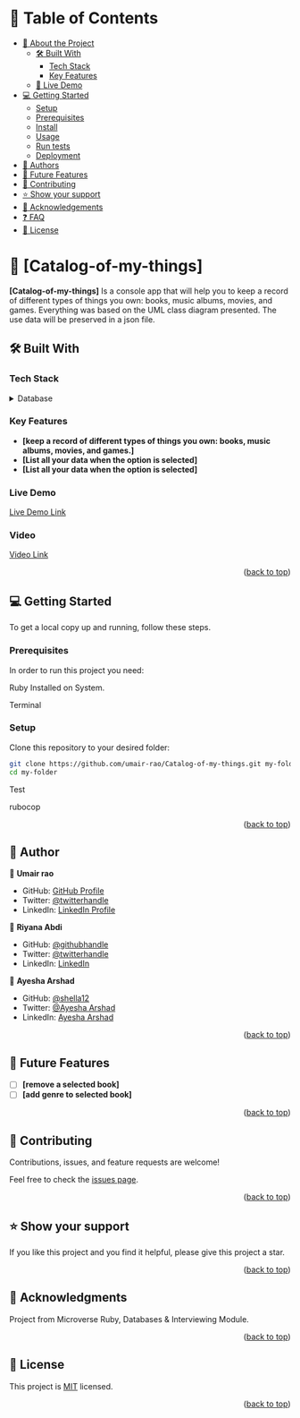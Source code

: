 # 📗 Table of Contents

- [📖 About the Project](#about-project)
  - [🛠 Built With](#built-with)
    - [Tech Stack](#tech-stack)
    - [Key Features](#key-features)
  - [🚀 Live Demo](#live-demo)
- [💻 Getting Started](#getting-started)
  - [Setup](#setup)
  - [Prerequisites](#prerequisites)
  - [Install](#install)
  - [Usage](#usage)
  - [Run tests](#run-tests)
  - [Deployment](#triangular_flag_on_post-deployment)
- [👥 Authors](#authors)
- [🔭 Future Features](#future-features)
- [🤝 Contributing](#contributing)
- [⭐️ Show your support](#support)
- [🙏 Acknowledgements](#acknowledgements)
- [❓ FAQ](#faq)
- [📝 License](#license)

# 📖 [Catalog-of-my-things] <a name="about-project"></a>

**[Catalog-of-my-things]**  Is a console app that will help you to keep a record of different types of things you own: books, music albums, movies, and games. Everything was based on the UML class diagram presented. The use data will be preserved in a json file.

## 🛠 Built With <a name="built-with"></a>

### Tech Stack <a name="tech-stack"></a>

<details>
  <summary>Database</summary>
  <ul>
    <li><a href="https://www.ruby-lang.org/en/">RUBY</a></li>
  </ul>

</details>

### Key Features <a name="key-features"></a>

- **[keep a record of different types of things you own: books, music albums, movies, and games.]**
- **[List all your data when the option is selected]**
- **[List all your data when the option is selected]**

### Live Demo <a name="live-demo"><a/>

[Live Demo Link]()

### Video <a name="video"><a/>

[Video Link]()

<p align="right">(<a href="#readme-top">back to top</a>)</p>

## 💻 Getting Started <a name="getting-started"></a>

To get a local copy up and running, follow these steps.

### Prerequisites

In order to run this project you need:

Ruby Installed on System.

Terminal

### Setup

Clone this repository to your desired folder:

```sh
git clone https://github.com/umair-rao/Catalog-of-my-things.git my-folder
cd my-folder

```

Test

rubocop

<p align="right">(<a href="#readme-top">back to top</a>)</p>

## 👥 Author <a name="authors"></a>


👤 **Umair rao**

- GitHub: [GitHub Profile](https://github.com/umair-rao)
- Twitter: [@twitterhandle](https://twitter.com/umair_ra0)
- LinkedIn: [LinkedIn Profile](https://www.linkedin.com/in/engr-umair-muqeem/)

👤 **Riyana Abdi**

- GitHub: [@githubhandle](https://github.com/ibtisam34)
- Twitter: [@twitterhandle](https://twitter.com/Queenjin2)
- LinkedIn: [LinkedIn](https://www.linkedin.com/in/falis-abdikani/)

👤 **Ayesha Arshad**

- GitHub: [@shella12](https://github.com/shella12)
- Twitter: [@Ayesha Arshad](https://twitter.com/AyeshaA03712974)
- LinkedIn: [Ayesha Arshad](https://www.linkedin.com/in/-ayesha-arshad/)


<p align="right">(<a href="#readme-top">back to top</a>)</p>

## 🔭 Future Features <a name="future-features"></a>

- [ ] **[remove a selected book]**
- [ ] **[add genre to selected book]**

<p align="right">(<a href="#readme-top">back to top</a>)</p>

## 🤝 Contributing <a name="contributing"></a>

Contributions, issues, and feature requests are welcome!

Feel free to check the [issues page](../../issues/).

<p align="right">(<a href="#readme-top">back to top</a>)</p>

## ⭐️ Show your support <a name="support"></a>

If you like this project and you find it helpful, please give this project a star.

<p align="right">(<a href="#readme-top">back to top</a>)</p>

## 🙏 Acknowledgments <a name="acknowledgements"></a>

Project from Microverse Ruby, Databases & Interviewing Module.

<p align="right">(<a href="#readme-top">back to top</a>)</p>

## 📝 License <a name="license"></a>

This project is [MIT](https://github.com/umair-rao/Catalog-of-my-things/blob/Description-branch/MIT.md) licensed.

<p align="right">(<a href="#readme-top">back to top</a>)</p>
